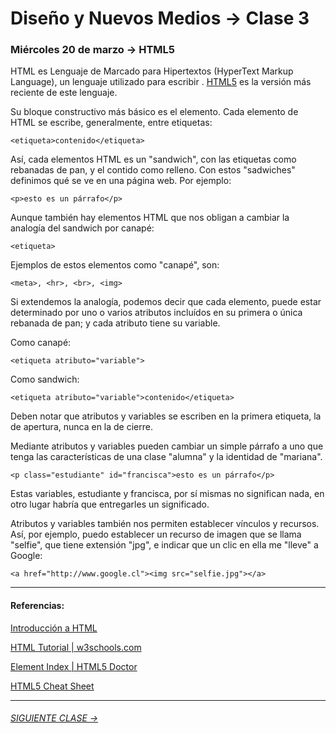 # Diseño y Nuevos Medios → Clase 3  

### Miércoles 20 de marzo → HTML5

HTML es Lenguaje de Marcado para Hipertextos (HyperText Markup Language), un lenguaje utilizado para escribir . [HTML5](https://developer.mozilla.org/es/docs/HTML/HTML5) es la versión más reciente de este lenguaje. 

Su bloque constructivo más básico es el elemento. Cada elemento de HTML se escribe, generalmente, entre etiquetas:

```
<etiqueta>contenido</etiqueta>
```

Así, cada elementos HTML es un "sandwich", con las etiquetas como rebanadas de pan, y el contido como relleno. Con estos "sadwiches" definimos qué se ve en una página web. Por ejemplo:

```
<p>esto es un párrafo</p>
```

Aunque también hay elementos HTML que nos obligan a cambiar la analogía del sandwich por canapé:

```
<etiqueta>
```

Ejemplos de estos elementos como "canapé", son:

```
<meta>, <hr>, <br>, <img> 
```

Si extendemos la analogía, podemos decir que cada elemento, puede estar determinado por uno o varios atributos incluídos en su primera o única rebanada de pan; y cada atributo tiene su variable.

Como canapé:

```
<etiqueta atributo="variable">
```

Como sandwich:

```
<etiqueta atributo="variable">contenido</etiqueta>
```

Deben notar que atributos y variables se escriben en la primera etiqueta, la de apertura, nunca en la de cierre.

Mediante atributos y variables pueden cambiar un simple párrafo a uno que tenga las características de una clase "alumna" y la identidad de "mariana".

```
<p class="estudiante" id="francisca">esto es un párrafo</p>
```

Estas variables, estudiante y francisca, por sí mismas no significan nada, en otro lugar habría que entregarles un significado.

Atributos y variables también nos permiten establecer vínculos y recursos. Así, por ejemplo, puedo establecer un recurso de imagen que se llama "selfie", que tiene extensión "jpg", e indicar que un clic en ella me "lleve" a Google:

```
<a href="http://www.google.cl"><img src="selfie.jpg"></a>
```

- - - - - - 

#### Referencias:

[Introducción a HTML](https://developer.mozilla.org/es/docs/Learn/HTML/Introduccion_a_HTML)

[HTML Tutorial | w3schools.com](https://www.w3schools.com/html/default.asp)

[Element Index | HTML5 Doctor](http://html5doctor.com/element-index/)

[HTML5 Cheat Sheet](https://websitesetup.org/HTML5-cheat-sheet.pdf)

- - - - - - - 

###### [SIGUIENTE CLASE →](https://github.com/profesorfaco/dno037-2019/tree/gh-pages/clase-04)


